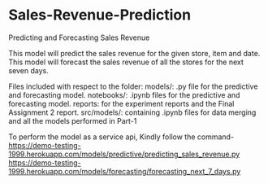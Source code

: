 # Sales-Revenue-Prediction
Predicting and Forecasting Sales Revenue

This model will predict the sales revenue for the given store, item and date.
This model will forecast the sales revenue of all the stores for the next seven days.

Files included with respect to the folder:
models/: .py file for the predictive and forecasting model.
notebooks/: .ipynb files for the predictive and forecasting model.
reports: for the experiment reports and the Final Assignment 2 report.
src/models/: containing .ipynb files for data merging and all the models performed in Part-1

To perform the model as a service api, Kindly follow the command-
https://demo-testing-1999.herokuapp.com/models/predictive/predicting_sales_revenue.py
https://demo-testing-1999.herokuapp.com/models/forecasting/forecasting_next_7_days.py